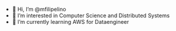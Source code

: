- 👋 Hi, I’m @mfilipelino
- 👀 I’m interested in Computer Science and Distributed Systems 
- 🌱 I’m currently learning AWS for Dataengineer


<!---
mfilipelino/mfilipelino is a ✨ special ✨ repository because its `README.md` (this file) appears on your GitHub profile.
You can click the Preview link to take a look at your changes.
--->
